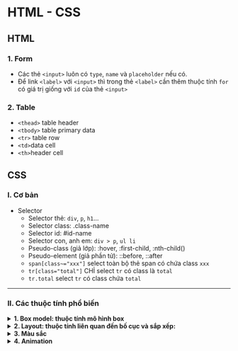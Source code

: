 # HTML - CSS
## HTML
### 1. Form
- Các thẻ `<input>` luôn có `type`, `name` và `placeholder` nếu có.
- Để link `<label>` với `<input>` thì trong thẻ `<label>` cần thêm thuộc tính `for` có giá trị giống với `id` của thẻ `<input>`
### 2. Table
- `<thead>` table header
- `<tbody>` table primary data
- `<tr>` table row
- `<td>`data cell
- `<th>`header cell
## CSS
### I. Cơ bản
- Selector
  - Selector thẻ: `div`, `p`, `h1`...
  - Selector class: .class-name
  - Selector id: #id-name
  - Selector con, anh em: `div > p`, `ul li`
  - Pseudo-class (giả lớp): :hover, :first-child, :nth-child()
  - Pseudo-element (giả phần tử): ::before, ::after
  - `span[class~="xxx"]` select toàn bộ thẻ span có chứa class `xxx`
  - `tr[class="total"]` CHỈ select `tr` có class là `total`
  - `tr.total` select `tr` có class chứa `total`
***
### II. Các thuộc tính phổ biến
<details>
<summary><strong> 1. Box model: thuộc tính mô hình box</strong></summary>

- `box-sizing`: border-box cách tính kích thước phần tử bao gồm hoặc không `padding` và `border`
- `padding`: Khoảng cách bên trong giữa nội dung và viền
- `margin`: Khoảng cách bên ngoài phần tử
  - Khi sử dụng với 1 giá trị => Tất cả vị trí đc set = nhau.
  - Khi sử dụng margin với 2 giá trị. `margin: 10px, 10px`
    - `margin top và bottom` được định nghĩa ở giá trị thứ nhất,
    - `margin left và right` được định nghĩa ở giá trị thứ 2
- `border`: Viền xung quanh phần tử
- `width, height`: Kích thước của phần tử

</details>
<details>
<summary><strong>2. Layout: thuộc tính liên quan đến bố cục và sắp xếp:</strong></summary>

- `display`: hiển thị phẩn tử
  - `block`: phần tử chiếm toàn bộ chiều ngang trên một dòng và đẩy các phần thử khác xuống dòng dưới.
    - VD:`div`, `p`, `h1` là các phần tử có tính chất block mặc định

  - `inline`: phần tử chiếm chiều dài vừa đủ với nội dung và không xuống dòng.Có thể đặt nhiều phần tử inline trên cùng 1 dòng.
    - VD:`span`, `a`, `strong` là các phần tử có tính chất inline mặc định

  - `inline-block`: Giống inline nhưng sử dụng được `width`, `height`, `padding`, `margin`.
  - `flex`: Giúp phần từ cha quản lý các phần tử con theo chiều ngang hoặc dọc
    - Truc chính được xác định bằng `flex-direction`.
      + `row` (default): Các item hiển thị theo chiều ngang từ trái sang phải.
      + `row-reverse`: Hiển thị theo chiều ngang từ phải sang trái
      + `column`: Các item hiển thị theo chiều dọc từ trên xuống.
      + `column-reverse`: Hiển thị theo chiều dọc từ dưới lên.
    - `flex-wrap`: Nếu khu vực hiển thị nhỏ, sẽ chuyển item sang row hoặc column mới. Mặc định là `nowrap`
    - `justify-content`: Điều chỉnh các phần tử được sắp xếp theo trục chính.
      + `flex-start`: Các phần tử sắp xếp từ đầu trục chính.
      + `flex-end`: Các phần tử sắp xếp từ cuối trục chính.
      + `center`: Các phần tử sắp xếp ở giữa trục chính.
      + `space-between`: Các phần tử cách đều nhau. Phần tử đầu tiên ở đầu trục, phần tử cuối ở cuối trục.
      + `space-around`: Khoảng cách đều nhau giữa các phần tử, bao gồm cả phần tử đầu và cuối.
    - `align-item`: Điều chính các item theo trục phụ.
    - `align-content`: Điều chỉnh cách nhiều dòng (nếu các phần tử wrap) được sắp xếp dọc theo trục phụ.




  - `grid`: Giúp sắp xếp các phần tử con theo dạng lưới với các hàng và cột.
  - `none`: phần tử không hiển thị

- `position`: vị trí phần tử
  - `static`: là thuộc tính mặc định. Được hiển thị theo luồng data, có thể di chuyển khỏi vị trí ban đầu bằng cách sử dụng `top, right, bottom, left`
  - `relative`: Phần tử vẫn tuân theo luồng tài liệu, nhưng có thể được di chuyển khỏi vị trí ban đầu bằng cách sử dụng các thuộc tính định vị `top, right, bottom, left`
  - `absolute`: Phần tử được loại bỏ khỏi luồng tài liệu và lấy gốc toạ độ là các phần tử cha gần nhất có thuộc tính `position: relative`, `absolute`, `fixed`, `sticky`. Nếu không có phần tử cha nào, nó sẽ định vị theo cửa sổ trình duyệt.
  - `fixed`: Phần tử được cố định theo cửa sổ trình duyệt, không bị ảnh hưởng khi trang cuộn.
  - `sticky`: Phần tử hoạt động như `relative` cho đến khi người dùng cuộn trang tới một vị trí xác định, sau đó nó sẽ trở thành `fixed`.

</details>
<details>
<summary><strong>3. Màu sắc</strong></summary>

- 3.1 Các cách chỉ định màu sắc:
  - Tên màu: `red`, `green`, `blue`....
    ```
    div {
      color: red; /* Màu chữ đỏ */
      background-color: lightblue; /* Màu nền xanh nhạt */
    }
    ```
  - Mã màu HEX: Mã màu HEX bao gồm 6 ký tự, với 2 ký tự đầu tiên cho màu đỏ, 2 ký tự tiếp theo cho màu xanh lá cây, và 2 ký tự cuối cùng cho màu xanh dương.
    - Cú pháp đầy đủ: #RRGGBB
    - Cú pháp rút gọn: #RGB
    ```
    div {
      color: #ff0000; /* Màu chữ đỏ */
      background-color: #00ff00; /* Màu nền xanh lá cây */
    }
    ```
  - Giá trị `RGB`: Chỉ định màu bằng cách pha trộn ba màu đỏ (Red), xanh lá cây (Green), và xanh dương (Blue), với giá trị mỗi màu từ 0 đến 255.
    - Cú pháp: `rgb(red, green, blue)`
    ```
    div {
      color: rgb(255, 0, 0); /* Màu chữ đỏ */
      background-color: rgb(0, 255, 0); /* Màu nền xanh lá cây */
    }
    ```
  - Giá trị `RGBA`: Mở rộng của `RGB` có thêm A(Alpha) để điều khiển độ trong suốt.
    ```
    div {
      background-color: rgba(0, 0, 255, 0.5); /* Màu xanh dương với độ trong suốt 50% */
    }
    ```
- 3.2 Các thuộc tính màu sắc:
  - color: màu chữ.
  - background-color: màu nền
  - border-color: màu viền
  - background: cho phép sử dụng nhiều thuộc tính nền.
- 3.3 Hiệu ứng màu sắc:
  - Chuyển màu nền
    - `linear-gradient`: Chuyển màu theo đường thẳng.
      - Cú pháp: `linear-gradient(angle, color-stop1, color-stop2, ...)`

        ```
        div {
          background: linear-gradient(90deg, red, yellow); /* Chuyển sắc từ đỏ sang vàng theo chiều ngang */
        }
        ```
    - `radial-gradient`: Chuyển màu theo hình tròn
      - Cú pháp: `radial-gradient(shape, color-stop1, color-stop2, ...)`

        ```
        div {
          background: radial-gradient(circle, red, yellow); /* Chuyển sắc từ đỏ sang vàng theo hình tròn */
        }
        ```
- 3.4 Hiệu ứng đổ bóng:
  - `text-shadow` :tạo hiệu ứng bóng cho văn bản. Có thể chỉ định độ lệch ngang, độ lệch dọc, độ mờ, và màu sắc của bóng.
    - Cú pháp: `text-shadow: offset-x offset-y blur-radius color;`
      - `offset-x`: Đổ bóng theo chiều ngang
      - `offset-y`: Đổ bóng theo chiều dọc
      - `blur-radius`: độ mờ của bóng
      ```
      h1 {
        text-shadow: 3px 3px 5px rgba(0, 0, 0, 0.5); /* Bóng màu đen mờ, lệch 3px sang phải và xuống dưới */
      }

      h2 {
        text-shadow: -4px -4px 2px blue; /* Bóng màu xanh, lệch 4px lên trên và sang trái */
      }
      ```
  - `box-shadow` :tạo hiệu ứng bóng cho các phần tử dạng khối như `div`. Bạn có thể chỉ định độ lệch ngang, độ lệch dọc, độ mờ, và màu sắc của bóng.
    - Cú pháp: `box-shadow: offset-x offset-y blur-radius spread-radius color;`
      - `spread-radius`: Xác định độ mở rộng của bóng. Giá trị dương làm bóng mở rộng ra ngoài phần tử, giá trị âm thu nhỏ bóng vào bên trong phần tử.
      ```
      /* Bóng lệch 5px xuống dưới và 5px sang phải, mờ 10px */
      div {
        box-shadow: 5px 5px 10px rgba(0, 0, 0, 0.3);
      }

      /* Bóng lệch 8px sang phải, 4px xuống dưới, mờ 15px, mở rộng ra 5px */
      button {
        box-shadow: 8px 4px 15px 5px rgba(0, 0, 255, 0.5);
      }

      ```
</details>

<details>
<summary><strong>4. Animation</strong></summary>

  - `transform-origin`:là một thuộc tính trong CSS xác định điểm gốc (origin) mà tại đó các phép biến đổi (transform) được áp dụng. Mặc định, gốc của phép biến đổi là tâm (center) của phần tử.
  ```
  transform-origin: x y z;
  x: Giá trị trên trục X (chiều ngang).
  y: Giá trị trên trục Y (chiều dọc).
  z (tùy chọn): Giá trị trên trục Z (trong không gian 3D)
  ```
</details>
